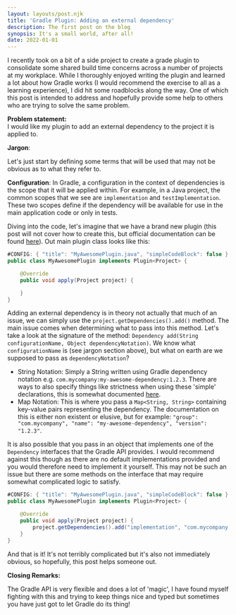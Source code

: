 ```yaml
---
layout: layouts/post.njk
title: 'Gradle Plugin: Adding an external dependency'
description: The first post on the blog
synopsis: It's a small world, after all!
date: 2022-01-01
---
```


I recently took on a bit of a side project to create a grade plugin to consolidate some shared build time concerns across a number of projects at my workplace. While I thoroughly enjoyed writing the plugin and learned a lot about how Gradle works (I would recommend the exercise to all as a learning experience), I did hit some roadblocks along the way. One of which this post is intended to address and hopefully provide some help to others who are trying to solve the same problem.

**Problem statement:**<br/>
I would like my plugin to add an external dependency to the project it is applied to.

<custom-element>
    <banner type="info">

**Jargon**:

Let's just start by defining some terms that will be used that may not be obvious as to what they refer to.

**Configuration**: In Gradle, a configuration in the context of dependencies is the scope that it will be applied within. For example, in a Java project, the common scopes that we see are `implementation` and `testImplementation`. These two scopes define if the dependency will be available for use in the main application code or only in tests.

 </banner>
</custom-element>

Diving into the code, let's imagine that we have a brand new plugin (this post will not cover how to create this, but official documentation can be found [here](https://docs.gradle.org/current/userguide/custom_plugins.html)). Out main plugin class looks like this:

```java
#CONFIG: { "title": "MyAwesomePlugin.java", "simpleCodeBlock": false }
public class MyAwesomePlugin implements Plugin<Project> {

    @Override
    public void apply(Project project) {

    }
}
```
Adding an external dependency is in theory not actually that much of an issue, we can simply use the `project.getDependencies().add()` method. The main issue comes when determining what to pass into this method. Let's take a look at the signature of the method: `Dependency add(String configurationName, Object dependencyNotation)`. We know what `configurationName` is (see jargon section above), but what on earth are we supposed to pass as `dependencyNotation`?

- String Notation: Simply a String written using Gradle dependency notation e.g. `com.mycompany:my-awesome-dependency:1.2.3`. There are ways to also specify things like strictness when using these 'simple' declarations, this is somewhat documented [here](https://docs.gradle.org/current/userguide/single_versions.html#simple_version_declaration_semantics).
- Map Notation: This is where you pass a `Map<String, String>` containing key-value pairs representing the dependency. The documentation on this is either non existent or elusive, but for example: `"group": "com.mycompany", "name": "my-awesome-dependency", "version": "1.2.3"`.

It is also possible that you pass in an object that implements one of the `Dependency` interfaces that the Gradle API provides. I would recommend against this though as there are no default implementations provided and you would therefore need to implement it yourself. This may not be such an issue but there are some methods on the interface that may require somewhat complicated logic to satisfy.

```java
#CONFIG: { "title": "MyAwesomePlugin.java", "simpleCodeBlock": false }
public class MyAwesomePlugin implements Plugin<Project> {

    @Override
    public void apply(Project project) {
        project.getDependencies().add("implementation", "com.mycompany:my-awesome-dependency:1.2.3");
    }
}
```
And that is it! It's not terribly complicated but it's also not immediately obvious, so hopefully, this post helps someone out.

**Closing Remarks:**

The Gradle API is very flexible and does a lot of 'magic', I have found myself fighting with this and trying to keep things nice and typed but sometimes you have just got to let Gradle do its thing!

